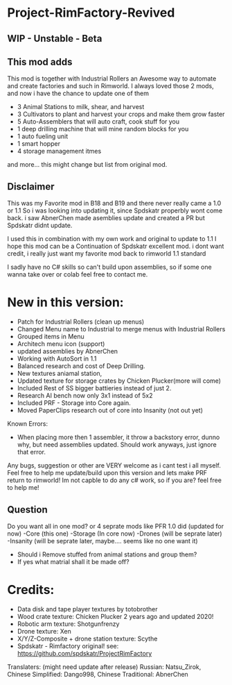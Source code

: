 # Project-RimFactory-Revived
## WIP - Unstable - Beta

## This mod adds
This mod is together with Industrial Rollers an Awesome way to automate and create factories and such in Rimworld.
I always loved those 2 mods, and now i have the chance to update one of them

- 3 Animal Stations to milk, shear, and harvest
- 3 Cultivators to plant and harvest your crops and make them grow faster
- 5 Auto-Assemblers that will auto craft, cook stuff for you
- 1 deep drilling machine that will mine random blocks for you
- 1 auto fueling unit
- 1 smart hopper
- 4 storage management itmes

and more...
this might change but list from original mod.

## Disclaimer
This was my Favorite mod in B18 and B19 and there never really came a 1.0 or 1.1
So i was looking into updating it, since Spdskatr properbly wont come back.
i saw AbnerChen made asemblies update and created a PR but Spdskatr didnt update.

I used this in combination with my own work and original to update to 1.1
I hope this mod can be a Continuation of Spdskatr excellent mod.
i dont want credit, i really just want my favorite mod back to rimworld 1.1 standard

I sadly have no C# skills so can't build upon assemblies, so if some one wanna take over or colab feel free to contact me.


# New in this version:
- Patch for Industrial Rollers (clean up menus)
- Changed Menu name to Industrial to merge menus with Industrial Rollers
- Grouped items in Menu
- Architech menu icon (support)
- updated assemblies by AbnerChen
- Working with AutoSort in 1.1
- Balanced research and cost of Deep Drilling.
- New textures aniamal station,
- Updated texture for storage crates by Chicken Plucker(more will come)
- Included Rest of SS bigger battieries instead of just 2.
- Research AI bench now only 3x1 instead of 5x2
- Included PRF - Storage into Core again.
- Moved PaperClips research out of core into Insanity (not out yet)

Known Errors:
- When placing more then 1 assembler, it throw a backstory error, dunno why, but need assemblies updated.
Should work anyways, just ignore that error.


Any bugs, suggestion or other are VERY welcome as i cant test i all myself.
Feel free to help me update/build upon this version and lets make PRF return to rimworld!
Im not capble to do any c# work, so if you are? feel free to help me!
## Question
Do you want all in one mod? or 4 seprate mods like PFR 1.0 did (updated for now)
-Core (this one)
-Storage (In core now)
-Drones (will be seprate later)
-Insanity (will be seprate later, maybe.... seems like no one want it)

- Should i Remove stuffed from animal stations and group them?
- If yes what matrial shall it be made off?


# Credits:
- Data disk and tape player textures by totobrother
- Wood crate texture: Chicken Plucker 2 years ago and updated 2020!
- Robotic arm texture: Shotgunfrenzy
- Drone texture: Xen
- X/Y/Z-Composite + drone station texture: Scythe
- Spdskatr - Rimfactory original! see: https://github.com/spdskatr/ProjectRimFactory

Translaters: (might need update after release)
Russian: Natsu_Zirok, Chinese Simplified: Dango998, Chinese Traditional: AbnerChen
